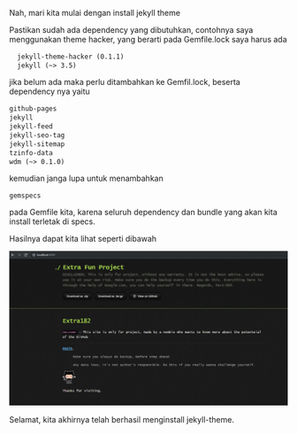 Nah, mari kita mulai dengan install jekyll theme

Pastikan sudah ada dependency yang dibutuhkan, contohnya saya menggunakan theme hacker,
yang berarti pada Gemfile.lock saya harus ada

```
  jekyll-theme-hacker (0.1.1)
  jekyll (~> 3.5)
```
jika belum ada maka perlu ditambahkan ke Gemfil.lock,
beserta dependency nya yaitu

```
github-pages
jekyll
jekyll-feed
jekyll-seo-tag
jekyll-sitemap
tzinfo-data
wdm (~> 0.1.0)
```

kemudian janga lupa untuk menambahkan

```
gemspecs
```
pada Gemfile kita, karena seluruh dependency dan bundle yang akan kita install terletak di specs.

Hasilnya dapat kita lihat seperti dibawah


![images](https://raw.githubusercontent.com/farz-hkh/Exercise/master/assets/images/hacker.png)

Selamat, kita akhirnya telah berhasil menginstall jekyll-theme.
